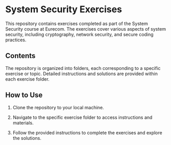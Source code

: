 # System Security Exercises

This repository contains exercises completed as part of the System Security course at Eurecom. The exercises cover various aspects of system security, including cryptography, network security, and secure coding practices.

## Contents

The repository is organized into folders, each corresponding to a specific exercise or topic. Detailed instructions and solutions are provided within each exercise folder.

## How to Use

1. Clone the repository to your local machine.

2. Navigate to the specific exercise folder to access instructions and materials.

3. Follow the provided instructions to complete the exercises and explore the solutions.
